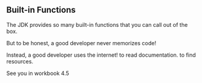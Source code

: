 
## Built-in Functions

The JDK provides so many built-in functions that you can call out of the box.

But to be honest, a good developer never memorizes code!

Instead, a good developer uses the internet!
    to read documentation.
    to find resources.

See you in workbook 4.5

